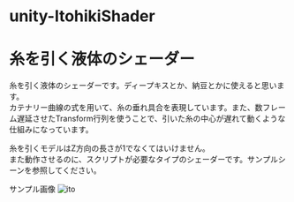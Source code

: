 # unity-ItohikiShader
# 糸を引く液体のシェーダー

糸を引く液体のシェーダーです。ディープキスとか、納豆とかに使えると思います。  
カテナリー曲線の式を用いて、糸の垂れ具合を表現しています。また、数フレーム遅延させたTransform行列を使うことで、引いた糸の中心が遅れて動くような仕組みになっています。  

糸を引くモデルはZ方向の長さが1でなくてはいけません。  
また動作させるのに、スクリプトが必要なタイプのシェーダーです。サンプルシーンを参照してください。

サンプル画像
![ito](https://user-images.githubusercontent.com/39085780/40266087-e0c54676-5b7f-11e8-9bc8-ccb56a83919c.png)
